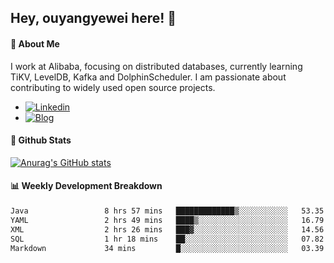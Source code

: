 ## Hey, ouyangyewei here! :wave:

#### :rocket: About Me
I work at Alibaba, focusing on distributed databases, currently learning TiKV, LevelDB, Kafka and DolphinScheduler. I am passionate about contributing to widely used open source projects.

- [![Linkedin](https://img.shields.io/badge/LinkedIn-ouyangyewei-blue)](https://www.linkedin.com/in/ouyangyewei/)
- [![Blog](https://img.shields.io/badge/Blog-yeweiouyang-orange)](https://blog.csdn.net/yeweiouyang)

#### :star2: Github Stats
[![Anurag's GitHub stats](https://github-readme-stats.vercel.app/api?username=ouyangyewei&show_icons=true&cache_seconds=3600&theme=tokyonight)](https://github.com/anuraghazra/github-readme-stats)

#### :bar_chart: Weekly Development Breakdown
<!--START_SECTION:waka-->

```txt
Java                 8 hrs 57 mins   █████████████▒░░░░░░░░░░░   53.35 %
YAML                 2 hrs 49 mins   ████▒░░░░░░░░░░░░░░░░░░░░   16.79 %
XML                  2 hrs 26 mins   ███▓░░░░░░░░░░░░░░░░░░░░░   14.56 %
SQL                  1 hr 18 mins    ██░░░░░░░░░░░░░░░░░░░░░░░   07.82 %
Markdown             34 mins         █░░░░░░░░░░░░░░░░░░░░░░░░   03.39 %
```

<!--END_SECTION:waka-->
